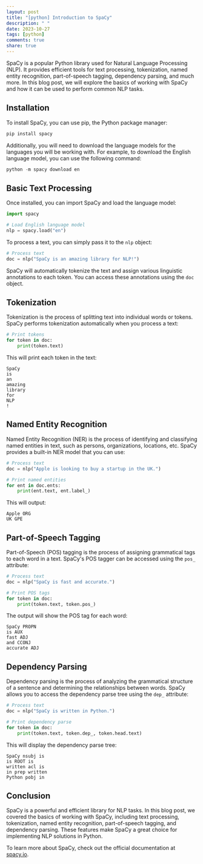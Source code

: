 ```yaml
---
layout: post
title: "[python] Introduction to SpaCy"
description: " "
date: 2023-10-27
tags: [python]
comments: true
share: true
---
```


SpaCy is a popular Python library used for Natural Language Processing (NLP). It provides efficient tools for text processing, tokenization, named entity recognition, part-of-speech tagging, dependency parsing, and much more. In this blog post, we will explore the basics of working with SpaCy and how it can be used to perform common NLP tasks.

## Installation

To install SpaCy, you can use pip, the Python package manager:

```python
pip install spacy
```

Additionally, you will need to download the language models for the languages you will be working with. For example, to download the English language model, you can use the following command:

```python
python -m spacy download en
```

## Basic Text Processing

Once installed, you can import SpaCy and load the language model:

```python
import spacy

# Load English language model
nlp = spacy.load("en")
```

To process a text, you can simply pass it to the `nlp` object:

```python
# Process text
doc = nlp("SpaCy is an amazing library for NLP!")
```

SpaCy will automatically tokenize the text and assign various linguistic annotations to each token. You can access these annotations using the `doc` object.

## Tokenization

Tokenization is the process of splitting text into individual words or tokens. SpaCy performs tokenization automatically when you process a text:

```python
# Print tokens
for token in doc:
    print(token.text)
```

This will print each token in the text:

```
SpaCy
is
an
amazing
library
for
NLP
!
```

## Named Entity Recognition

Named Entity Recognition (NER) is the process of identifying and classifying named entities in text, such as persons, organizations, locations, etc. SpaCy provides a built-in NER model that you can use:

```python
# Process text
doc = nlp("Apple is looking to buy a startup in the UK.")

# Print named entities
for ent in doc.ents:
    print(ent.text, ent.label_)
```

This will output:

```
Apple ORG
UK GPE
```

## Part-of-Speech Tagging

Part-of-Speech (POS) tagging is the process of assigning grammatical tags to each word in a text. SpaCy's POS tagger can be accessed using the `pos_` attribute:

```python
# Process text
doc = nlp("SpaCy is fast and accurate.")

# Print POS tags
for token in doc:
    print(token.text, token.pos_)
```

The output will show the POS tag for each word:

```
SpaCy PROPN
is AUX
fast ADJ
and CCONJ
accurate ADJ
```

## Dependency Parsing

Dependency parsing is the process of analyzing the grammatical structure of a sentence and determining the relationships between words. SpaCy allows you to access the dependency parse tree using the `dep_` attribute:

```python
# Process text
doc = nlp("SpaCy is written in Python.")

# Print dependency parse
for token in doc:
    print(token.text, token.dep_, token.head.text)
```

This will display the dependency parse tree:

```
SpaCy nsubj is
is ROOT is
written acl is
in prep written
Python pobj in
```

## Conclusion

SpaCy is a powerful and efficient library for NLP tasks. In this blog post, we covered the basics of working with SpaCy, including text processing, tokenization, named entity recognition, part-of-speech tagging, and dependency parsing. These features make SpaCy a great choice for implementing NLP solutions in Python.

To learn more about SpaCy, check out the official documentation at [spacy.io](https://spacy.io/).
